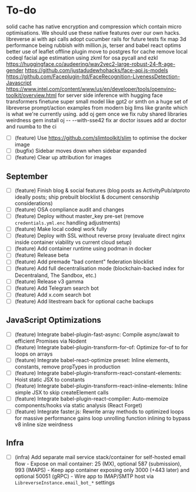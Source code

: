 # To-do

solid cache has native encryption and compression which contain micro optimisations. We should use these native features over our own hacks.
libreverse ai with api calls
adopt cucumber rails for future tests
fix map 3d performance being rubbish with million.js, terser and babel react optims
better use of leaflet offline plugin
move to postgres for cache
remove local codeql
facial age estimation using zkml for osa pycall and ezkl
https://huggingface.co/audeering/wav2vec2-large-robust-24-ft-age-gender
https://github.com/justadudewhohacks/face-api.js-models
https://github.com/Faceplugin-ltd/FaceRecognition-LivenessDetection-Javascript
https://www.intel.com/content/www/us/en/developer/tools/openvino-toolkit/overview.html for server side inference with hugging face transformers
finetune super small model like gpt2 or smth on a huge set of libreverse prompt/action examples from modern big llms like granite which is what we're currently using.
add oj gem once we fix ruby shared libraries weirdness gem install oj -- --with-sse42
fix ar doctor issues
add ar doctor and ruumba to the ci

- [ ] (feature) Use <https://github.com/slimtoolkit/slim> to optimise the docker image
- [ ] (bugfix) Sidebar moves down when sidebar expanded
- [ ] (feature) Clear up attribution for images

## September

- [ ] (feature) Finish blog & social features (blog posts as ActivityPub/atproto ideally posts; ship prebuilt blocklist & document censorship considerations)
- [ ] (feature) OSA compliance audit and changes
- [ ] (feature) Deploy without master_key pre-set (remove `credentials.yml.enc` handling adjustments)
- [ ] (feature) Make local codeql work fully
- [ ] (feature) Deploy with SSL without reverse proxy (evaluate direct nginx inside container viability vs current cloud setup)
- [ ] (feature) Add container runtime using podman in docker
- [ ] (feature) Release beta
- [ ] (feature) Add premade "bad content" federation blocklist
- [ ] (feature) Add full decentralisation mode (blockchain-backed index for Decentraland, The Sandbox, etc.)
- [ ] (feature) Release v3 gamma
- [ ] (feature) Add Telegram search bot
- [ ] (feature) Add x.com search bot
- [ ] (feature) Add litestream back for optional cache backups

## JavaScript Optimizations

- [ ] (feature) Integrate babel-plugin-fast-async: Compile async/await to efficient Promises via Nodent
- [ ] (feature) Integrate babel-plugin-transform-for-of: Optimize for-of to for loops on arrays
- [ ] (feature) Integrate babel-react-optimize preset: Inline elements, constants, remove propTypes in production
- [ ] (feature) Integrate babel-plugin-transform-react-constant-elements: Hoist static JSX to constants
- [ ] (feature) Integrate babel-plugin-transform-react-inline-elements: Inline simple JSX to skip createElement calls
- [ ] (feature) Integrate babel-plugin-react-compiler: Auto-memoize components/hooks via static analysis (React Forget)
- [ ] (feature) Integrate faster.js: Rewrite array methods to optimized loops for massive performance gains
loop unrolling
function inlining to bypass v8 inline size weirdness

## Infra

- [ ] (infra) Add separate mail service stack/container for self-hosted email flow - Expose on mail container: 25 (MX), optional 587 (submission), 993 (IMAPS) - Keep app container exposing only 3000 (+443 later) and optional 50051 (gRPC) - Wire app to IMAP/SMTP host via `LibreverseInstance.email_bot_*` settings
